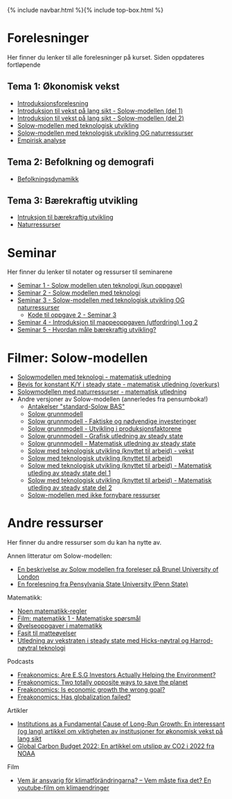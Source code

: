 
{% include navbar.html %}{% include top-box.html %}

# Forelesninger
Her finner du lenker til alle forelesninger på kurset. Siden oppdateres fortløpende

## Tema 1: Økonomisk vekst

* [Introduksjonsforelesning](https://uit-sok-2011-v2024.github.io/assets/F1_intro_v24.pdf)
* [Introduksjon til vekst på lang sikt - Solow-modellen (del 1)](https://uit-sok-2011-v2024.github.io/assets/F2_vekst1_v24.pdf)
* [Introduksjon til vekst på lang sikt - Solow-modellen (del 2)](https://uit-sok-2011-v2024.github.io/assets/F3_solow_bas_del2_2024.pdf)
* [Solow-modellen med teknologisk utvikling](https://uit-sok-2011-v2024.github.io/assets/F4_solow_teknologi_v24_v1.pdf)
* [Solow-modellen med teknologisk utvikling OG naturressurser](https://uit-sok-2011-v2024.github.io/assets/F5_solow_naturressurser_v24.pdf)
* [Empirisk analyse](https://uit-sok-2011-v2024.github.io/assets/F6_Empiri_2024.pdf)
## Tema 2: Befolkning og demografi
* [Befolkningsdynamikk](https://uit-sok-2011-v2024.github.io/assets/F7_befolkning_v24.pdf)
## Tema 3: Bærekraftig utvikling

* [Intruksjon til bærekraftig utvikling](https://uit-sok-2011-v2024.github.io/assets/F8_SustDev1_v24.pdf)
* [Naturressurser](https://uit-sok-2011-v2024.github.io/assets/F9_BU_2_v2024.pdf)
# Seminar
Her finner du lenker til notater og ressurser til seminarene
* [Seminar 1 - Solow modellen uten teknologi (kun oppgave)](https://uit-sok-2011-v2024.github.io/assets/Seminar_1_v24.pdf)
* [Seminar 2 - Solow modellen med teknologi](https://uit-sok-2011-v2024.github.io/assets/seminar_2.html)
* [Seminar 3 - Solow-modellen med teknologisk utvikling OG naturressurser](https://uit-sok-2011-v2024.github.io/assets/Seminar_3_v24.pdf)
   * [Kode til oppgave 2 - Seminar 3](https://uit-sok-2011-v2024.github.io/assets/seminar_3_solow_growth_2024.R)
* [Seminar 4 - Introduksjon til mappeoppgaven (utfordring) 1 og 2](https://uit-sok-2011-v2024.github.io/assets/Seminar_4_introtutf.pdf)
* [Seminar 5 - Hvordan måle bærekraftig utvikling?](https://uit-sok-2011-v2024.github.io/assets/sok-2011_seminar_5_v24.html)
# Filmer: Solow-modellen
* [Solowmodellen med teknologi - matematisk utledning](https://youtu.be/lC-IczavEik)
* [Bevis for konstant K/Y i steady state - matematisk utledning (overkurs)](https://youtu.be/X5E_lnNk1G4)
* [Solowmodellen med naturressurser - matematisk utledning](https://youtu.be/MuUxb7R1MKE)
* Andre versjoner av Solow-modellen (annerledes fra pensumboka!)
  * [Antakelser "standard-Solow BAS"](https://youtu.be/JVIaH1djNrM)
  * [Solow grunnmodell](https://youtu.be/aNFKSpEIBrI)
  * [Solow grunnmodell - Faktiske og nødvendige investeringer](https://youtu.be/QSb8_ME7DVY)
  * [Solow grunnmodell - Utvikling i produksjonsfaktorene](https://youtu.be/79NAPF2noko)
  * [Solow grunnmodell - Grafisk utledning av steady state](https://youtu.be/wHjo7JY2qmE) 
  * [Solow grunnmodell - Matematisk utledning av steady state](https://youtu.be/OfOLmG-sTbw)  
  * [Solow med teknologisk utvikling (knyttet til arbeid) - vekst](https://youtu.be/Bx3NIOtVwxI)  
  * [Solow med teknologisk utvikling (knyttet til arbeid)](https://youtu.be/Bx3NIOtVwxI)  
  * [Solow med teknologisk utvikling (knyttet til arbeid) - Matematisk utleding av steady state del 1](https://youtu.be/YVncuuOEkeA)  
  * [Solow med teknologisk utvikling (knyttet til arbeid) - Matematisk utleding av steady state del 2](https://youtu.be/Bo9n_HDYNwQ)
  * [Solow-modellen med ikke fornybare ressurser](https://youtu.be/pNT8rgaDv4s)  

# Andre ressurser
Her finner du andre ressurser som du kan ha nytte av.

Annen litteratur om Solow-modellen:
* [En beskrivelse av Solow modellen fra foreleser på Brunel University of London](https://uit-sok-2011-v2024.github.io/assets/Teach_brunel_1011.pdf)
* [En forelesning fra Pensylvania State University (Penn State)](https://www.sas.upenn.edu/~vr0j/oldteaching/econ10205/lectures/grow5_solow.pdf)

Matematikk:
* [Noen matematikk-regler](https://uit-sok-2011-v23.github.io/assets/Matematikk.pdf)
* [Film: matematikk 1 - Matematiske spørsmål](https://youtu.be/BgDntxXBW_Q)
* [Øvelseoppgaver i matematikk](https://uit-sok-2011-v2024.github.io/assets/mathquiz.html)
* [Fasit til matteøvelser](https://uit-sok-2011-v2024.github.io/assets/mathquiz_solution.html)
* [Utledning av vekstraten i steady state med Hicks-nøytral og Harrod-nøytral teknologi](https://uit-sok-2011-v2024.github.io/assets/Utledning_ss_hicks_harrod_fs.pdf)

Podcasts
* [Freakonomics: Are E.S.G Investors Actually Helping the Environment?](https://freakonomics.com/podcast/are-e-s-g-investors-actually-helping-the-environment/)
* [Freakonomics: Two totally opposite ways to save the planet](https://freakonomics.com/podcast/two-totally-opposite-ways-to-save-the-planet/)
* [Freakonomics: Is economic growth the wrong goal?](https://freakonomics.com/podcast/is-economic-growth-the-wrong-goal-update/)
* [Freakonomics: Has globalization failed?](https://freakonomics.com/podcast/has-globalization-failed/)

Artikler
* [Institutions as a Fundamental Cause of Long-Run Growth: En interessant (og lang) artikkel om viktigheten av institusjoner for økonomisk vekst på lang sikt](https://doi.org/10.1016/S1574-0684(05)01006-3)
* [Global Carbon Budget 2022: En artikkel om utslipp av CO2 i 2022 fra NOAA](https://essd.copernicus.org/articles/14/4811/2022/)

Film
* [Vem är ansvarig för klimatförändringarna? – Vem måste fixa det? En youtube-film om klimaendringer](https://www.youtube.com/watch?v=ipVxxxqwBQw)

  
